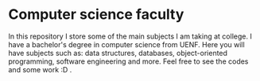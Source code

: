 # Computer science faculty 

In this repository I store some of the main subjects I am taking at college. I have a bachelor's degree in computer science from UENF.
Here you will have subjects such as: data structures, databases, object-oriented programming, software engineering and more. Feel free to see the codes and some work :D .